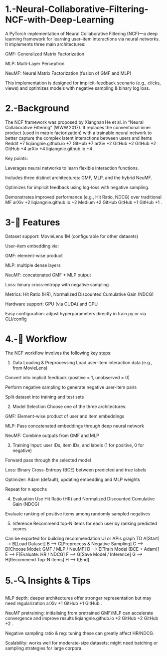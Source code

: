 # 1.-Neural-Collaborative-Filtering-NCF-with-Deep-Learning
A PyTorch implementation of Neural Collaborative Filtering (NCF)—a deep learning framework for learning user–item interactions via neural networks. It implements three main architectures:

GMF: Generalized Matrix Factorization

MLP: Multi-Layer Perceptron

NeuMF: Neural Matrix Factorization (fusion of GMF and MLP)

This implementation is designed for implicit-feedback scenario (e.g., clicks, views) and optimizes models with negative sampling & binary log loss.
# 2.-Background
The NCF framework was proposed by Xiangnan He et al. in “Neural Collaborative Filtering” (WWW 2017). It replaces the conventional inner product (used in matrix factorization) with a trainable neural network to better capture the complex latent interactions between users and items 
Reddit
+7
liqiangnie.github.io
+7
GitHub
+7
arXiv
+2
GitHub
+2
GitHub
+2
GitHub
+4
arXiv
+4
liqiangnie.github.io
+4
.

Key points:

Leverages neural networks to learn flexible interaction functions.

Includes three distinct architectures: GMF, MLP, and the hybrid NeuMF.

Optimizes for implicit feedback using log-loss with negative sampling.

Demonstrates improved performance (e.g., Hit Ratio, NDCG) over traditional MF 
arXiv
+2
liqiangnie.github.io
+2
Medium
+2
GitHub
GitHub
+1
GitHub
+1
.
# 3-🚀 Features
Dataset support: MovieLens 1M (configurable for other datasets)

User–item embedding via:

GMF: element-wise product

MLP: multiple dense layers

NeuMF: concatenated GMF + MLP output

Loss: binary cross‑entropy with negative sampling

Metrics: Hit Ratio (HR), Normalized Discounted Cumulative Gain (NDCG)

Hardware support: GPU (via CUDA) and CPU

Easy configuration: adjust hyperparameters directly in train.py or via CLI/config
# 4.-🔁 Workflow
The NCF workflow involves the following key steps:

1. Data Loading & Preprocessing
Load user-item interaction data (e.g., from MovieLens)

Convert into implicit feedback (positive = 1, unobserved = 0)

Perform negative sampling to generate negative user-item pairs

Split dataset into training and test sets

2. Model Selection
Choose one of the three architectures:

GMF: Element-wise product of user and item embeddings

MLP: Pass concatenated embeddings through deep neural network

NeuMF: Combine outputs from GMF and MLP

3. Training
Input: user IDs, item IDs, and labels (1 for positive, 0 for negative)

Forward pass through the selected model

Loss: Binary Cross-Entropy (BCE) between predicted and true labels

Optimizer: Adam (default), updating embedding and MLP weights

Repeat for n epochs

4. Evaluation
Use Hit Ratio (HR) and Normalized Discounted Cumulative Gain (NDCG)

Evaluate ranking of positive items among randomly sampled negatives

5. Inference
Recommend top-N items for each user by ranking predicted scores

Can be exported for building recommendation UI or APIs
graph TD
    A[Start] --> B[Load Dataset]
    B --> C[Preprocess & Negative Sampling]
    C --> D[Choose Model: GMF / MLP / NeuMF]
    D --> E[Train Model (BCE + Adam)]
    E --> F[Evaluate: HR / NDCG]
    F --> G[Save Model / Inference]
    G --> H[Recommend Top-N Items]
    H --> I[End]
# 5.-🔍 Insights & Tips
MLP depth: deeper architectures offer stronger representation but may need regularization 
arXiv
+1
GitHub
+1
GitHub
.

NeuMF pretraining: initialising from pretrained GMF/MLP can accelerate convergence and improve results 
liqiangnie.github.io
+2
GitHub
+2
GitHub
+2
.

Negative sampling ratio & reg: tuning these can greatly affect HR/NDCG.

Scalability: works well for moderate-size datasets; might need batching or sampling strategies for large corpora.
